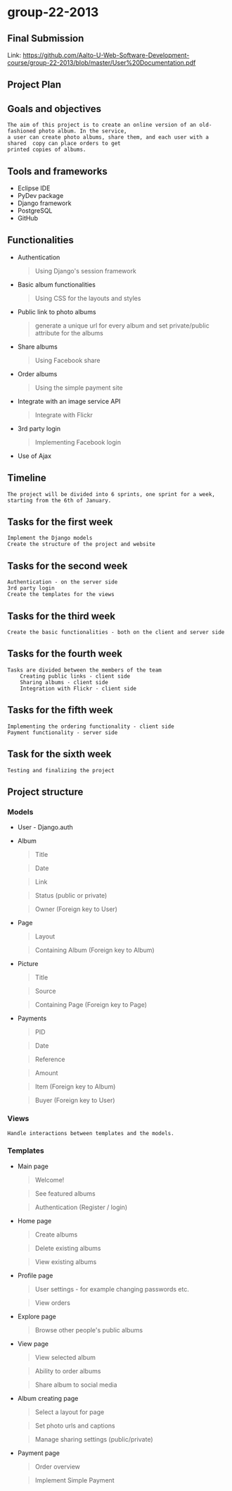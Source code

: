 group-22-2013
=============

Final Submission
----------------

Link: https://github.com/Aalto-U-Web-Software-Development-course/group-22-2013/blob/master/User%20Documentation.pdf

Project Plan
------------

Goals and objectives
--------------------

	The aim of this project is to create an online version of an old-fashioned photo album. In the service, 
	a user can create photo albums, share them, and each user with a shared  copy can place orders to get 
	printed copies of albums.
	
Tools and frameworks
--------------------

* Eclipse IDE
* PyDev package
* Django framework
* PostgreSQL
* GitHub
	
Functionalities
---------------

    
* Authentication

  > Using Django's session framework
   
* Basic album functionalities

  > Using CSS for the layouts and styles
  
* Public link to photo albums

  > generate a unique url for every album and set private/public attribute for the albums
  
* Share albums

  > Using Facebook share
  
* Order albums

  > Using the simple payment site
  
* Integrate with an image service API

  > Integrate with Flickr
  
* 3rd party login

  > Implementing Facebook login
  
  
* Use of Ajax
	
Timeline
--------

	The project will be divided into 6 sprints, one sprint for a week, starting from the 6th of January.
	
Tasks for the first week
------------------------

	Implement the Django models
	Create the structure of the project and website

Tasks for the second week
-------------------------

	Authentication - on the server side
	3rd party login
	Create the templates for the views
	
Tasks for the third week
------------------------

	Create the basic functionalities - both on the client and server side
		
Tasks for the fourth week
-------------------------

	Tasks are divided between the members of the team
		Creating public links - client side
		Sharing albums - client side
		Integration with Flickr - client side
	
Tasks for the fifth week
------------------------

	Implementing the ordering functionality - client side
	Payment functionality - server side
	
Task for the sixth week
-----------------------

	Testing and finalizing the project

Project structure
-----------------

### Models
* User - Django.auth
* Album

  > Title
  
  > Date
  
  > Link
  
  > Status (public or private)

  > Owner (Foreign key to User)
  
* Page
			
  > Layout

  > Containing Album (Foreign key to Album)
		
* Picture

  > Title
  
  > Source
  
  > Containing Page (Foreign key to Page)
  
* Payments

  > PID
  
  > Date
  
  > Reference
  
  > Amount
  
  > Item (Foreign key to Album)
  
  > Buyer (Foreign key to User)
  
### Views

	Handle interactions between templates and the models.
	
### Templates

* Main page

  > Welcome!
  
  > See featured albums
  
  > Authentication (Register / login)
  
* Home page

  > Create albums
  
  > Delete existing albums
  
  > View existing albums
  
* Profile page

  > User settings - for example changing passwords etc.
  
  > View orders
  
* Explore page

  > Browse other people's public albums

* View page  

  > View selected album
  
  > Ability to order albums
  
  > Share album to social media

* Album creating page

  > Select a layout for page
			
  > Set photo urls and captions
  
  > Manage sharing settings (public/private)
  
* Payment page

  > Order overview
  
  > Implement Simple Payment

